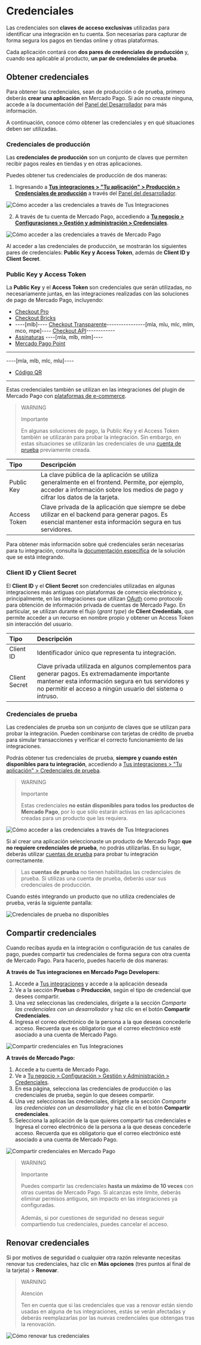 # Credenciales

Las credenciales son **claves de acceso exclusivas** utilizadas para identificar una integración en tu cuenta. Son necesarias para capturar de forma segura los pagos en tiendas online y otras plataformas. 

Cada aplicación contará con **dos pares de credenciales de producción** y, cuando sea aplicable al producto, **un par de credenciales de prueba**.

## Obtener credenciales

Para obtener las credenciales, sean de producción o de prueba, primero deberás **crear una aplicación** en Mercado Pago. Si aún no creaste ninguna, accede a la documentación del [Panel del Desarrollador](/developers/es/docs/your-integrations/dashboard#crearunanuevaaplicacin) para más información.

A continuación, conoce cómo obtener las credenciales y en qué situaciones deben ser utilizadas.

### Credenciales de producción

Las **credenciales de producción** son un conjunto de claves que permiten recibir pagos reales en tiendas y en otras aplicaciones.

Puedes obtener tus credenciales de producción de dos maneras:

1. Ingresando a [**Tus integraciones > "Tu aplicación" > Producción > Credenciales de producción**](https://www.mercadopago[FAKER][URL][DOMAIN]/developers/panel/app) a través del [Panel del desarrollador](/developers/es/docs/checkout-bricks/additional-content/your-integrations/dashboard).

![Cómo acceder a las credenciales a través de Tus Integraciones](/images/credentials/credentials-prod-panel-es.gif)

2. A través de tu cuenta de Mercado Pago, accediendo a [**Tu negocio > Configuraciones > Gestión y administración > Credenciales**](https://www.mercadopago[FAKER][URL][DOMAIN]/settings/account/credentials).

![Cómo acceder a las credenciales a través de Mercado Pago](/images/credentials/credentials-prod-mp-es.gif)

Al acceder a las credenciales de producción, se mostrarán los siguientes pares de credenciales: **Public Key y Access Token**, además de **Client ID y Client Secret**.

### Public Key y Access Token

La **Public Key** y el **Access Token** son credenciales que serán utilizadas, no necesariamente juntas, en las integraciones realizadas con las soluciones de pago de Mercado Pago, incluyendo:

- [Checkout Pro](/developers/es/docs/checkout-pro/landing)
- [Checkout Bricks](/developers/es/docs/checkout-bricks/landing)
- ----[mlb]---- [Checkout Transparente](/developers/es/docs/checkout-api/landing)----------------[mla, mlu, mlc, mlm, mco, mpe]---- [Checkout API](/developers/es/docs/checkout-api/landing)------------
- [Assinaturas](/developers/es/docs/subscriptions/landing)
----[mla, mlb, mlm]----
- [Mercado Pago Point](/developers/es/docs/mp-point/landing)
------------
----[mla, mlb, mlc, mlu]----
- [Código QR](/developers/es/docs/qr-code/landing)
------------

Estas credenciales también se utilizan en las integraciones del plugin de Mercado Pago con [plataformas de e-commerce](/developers/es/docs#platform-list).

> WARNING
>
> Importante
>
> En algunas soluciones de pago, la Public Key y el Access Token también se utilizarán para probar la integración. Sin embargo, en estas situaciones se utilizarán las credenciales de una [cuenta de prueba](/developers/es/docs/your-integrations/test/accounts) previamente creada.

| Tipo | Descripción |
| :--- | :--- |
| Public Key | La clave pública de la aplicación se utiliza generalmente en el frontend. Permite, por ejemplo, acceder a información sobre los medios de pago y cifrar los datos de la tarjeta. |
| Access Token | Clave privada de la aplicación que siempre se debe utilizar en el backend para generar pagos. Es esencial mantener esta información segura en tus servidores. |

Para obtener más información sobre qué credenciales serán necesarias para tu integración, consulta la [documentación específica](https://www.mercadopago[FAKER][URL][DOMAIN]/developers/es/docs) de la solución que se está integrando.

### Client ID y Client Secret

El **Client ID** y el **Client Secret** son credenciales utilizadas en algunas integraciones más antiguas con plataformas de comercio electrónico y, principalmente, en las integraciones que utilizan [OAuth](/developers/es/docs/security/oauth/introduction) como protocolo para obtención de información privada de cuentas de Mercado Pago. En particular, se utilizan durante el flujo (_grant type_) de **Client Credentials**, que permite acceder a un recurso en nombre propio y obtener un Access Token sin interacción del usuario.

| Tipo | Descripción |
| :--- | :--- |
| Client ID | Identificador único que representa tu integración. |
| Client Secret | Clave privada utilizada en algunos complementos para generar pagos. Es extremadamente importante mantener esta información segura en tus servidores y no permitir el acceso a ningún usuario del sistema o intruso. |

### Credenciales de prueba

Las credenciales de prueba son un conjunto de claves que se utilizan para probar la integración. Pueden combinarse con tarjetas de crédito de prueba para simular transacciones y verificar el correcto funcionamiento de las integraciones.

Podrás obtener tus credenciales de prueba, **siempre y cuando estén disponibles para tu integración**, accediendo a [Tus integraciones > "Tu aplicación" > Credenciales de prueba](https://www.mercadopago[FAKER][URL][DOMAIN]/developers/panel/app).

> WARNING
>
> Importante
>
> Estas credenciales **no están disponibles para todos los productos de Mercado Pago**, por lo que sólo estarán activas en las aplicaciones creadas para un producto que las requiera.

![Cómo acceder a las credenciales a través de Tus Integraciones](/images/credentials/credentials-test-panel-es.gif)

Si al crear una aplicación seleccionaste un producto de Mercado Pago **que no requiere credenciales de prueba**, no podrás utilizarlas. En su lugar, deberás utilizar [cuentas de prueba](/developers/es/docs/your-integrations/test/accounts) para probar tu integración correctamente. 

> Las **cuentas de prueba** no tienen habilitadas las credenciales de prueba. Si utilizas una cuenta de prueba, deberás usar sus credenciales de producción.

Cuando estés integrando un producto que no utiliza credenciales de prueba, verás la siguiente pantalla:

![Credenciales de prueba no disponibles](/images/credentials/blocked-test-credentials-es-v2.png)

## Compartir credenciales

Cuando recibas ayuda en la integración o configuración de tus canales de pago, puedes compartir tus credenciales de forma segura con otra cuenta de Mercado Pago. Para hacerlo, puedes hacerlo de dos maneras:

**A través de Tus integraciones en Mercado Pago Developers:**

1. Accede a [Tus integraciones](https://mercadopago[FAKER][URL][DOMAIN]/developers/panel/app) y accede a la aplicación deseada
2. Ve a la sección **Pruebas** o **Producción**, según el tipo de credencial que desees compartir.
3. Una vez seleccionas las credenciales, dirígete a la sección *Comparte las credenciales con un desarrollador* y haz clic en el botón **Compartir Credenciales**.
4. Ingresa el correo electrónico de la persona a la que deseas concederle acceso. Recuerda que es obligatorio que el correo electrónico esté asociado a una cuenta de Mercado Pago.

![Compartir credenciales en Tus Integraciones](/images/credentials/share-credentials-panel-es.gif)

**A través de Mercado Pago:**

1. Accede a tu cuenta de Mercado Pago.
2. Ve a [Tu negocio > Configuración > Gestión y Administración > Credenciales](https://www.mercadopago[FAKER][URL][DOMAIN]/settings/account/credentials).
3. En esa página, selecciona las credenciales de producción o las credenciales de prueba, según lo que desees compartir.
4. Una vez seleccionas las credenciales, dirígete a la sección *Comparte las credenciales con un desarrollador* y haz clic en el botón **Compartir credenciales**.
5. Selecciona la aplicación de la que quieres compartir tus credenciales e Ingresa el correo electrónico de la persona a la que deseas concederle acceso. Recuerda que es obligatorio que el correo electrónico esté asociado a una cuenta de Mercado Pago.

![Compartir credenciales en Mercado Pago](/images/credentials/share-credentials-mp-es.gif)

> WARNING
>
> Importante
>
> Puedes compartir las credenciales **hasta un máximo de 10 veces** con otras cuentas de Mercado Pago. Si alcanzas este límite, deberás eliminar permisos antiguos, sin impacto en las integraciones ya configuradas.
> <br><br>
> Además, si por cuestiones de seguridad no deseas seguir compartiendo tus credenciales, puedes cancelar el acceso.

## Renovar credenciales

Si por motivos de seguridad o cualquier otra razón relevante necesitas renovar tus credenciales, haz clic en **Más opciones** (tres puntos al final de la tarjeta) > **Renovar**. 

> WARNING
> 
> Atención
>
> Ten en cuenta que si las credenciales que vas a renovar están siendo usadas en alguna de tus integraciones, estás se verán afectadas y deberás reemplazarlas por las nuevas credenciales que obtengas tras la renovación.

![Cómo renovar tus credenciales](/images/credentials/renew-credentials-es.gif)